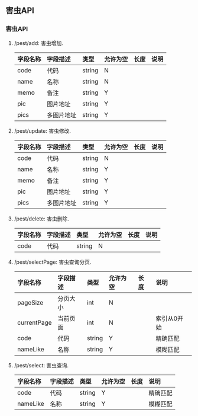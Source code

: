 ## 害虫API

### <span id="pest">害虫API</span>
1. /pest/add: 害虫增加.

    | 字段名称 | 字段描述 | 类型 | 允许为空 | 长度 | 说明 |
    | :--- | :--- | :--- | :--- | :--- | :--- |
    | code | 代码 | string | N |  |  |
    | name | 名称 | string | N |  |  |
    | memo | 备注 | string | Y |  |  |
    | pic | 图片地址 | string | Y |  |  |
    | pics | 多图片地址 | string | Y |  |  |
1. /pest/update: 害虫修改.

    | 字段名称 | 字段描述 | 类型 | 允许为空 | 长度 | 说明 |
    | :--- | :--- | :--- | :--- | :--- | :--- |
    | code | 代码 | string | N |  |  |
    | name | 名称 | string | Y |  |  |
    | memo | 备注 | string | Y |  |  |
    | pic | 图片地址 | string | Y |  |  |
    | pics | 多图片地址 | string | Y |  |  |
1. /pest/delete: 害虫删除.

    | 字段名称 | 字段描述 | 类型 | 允许为空 | 长度 | 说明 |
    | :--- | :--- | :--- | :--- | :--- | :--- |
    | code | 代码 | string | N |  |  |
1. /pest/selectPage: 害虫查询分页.

    | 字段名称 | 字段描述 | 类型 | 允许为空 | 长度 | 说明 |
    | :--- | :--- | :--- | :--- | :--- | :--- |
    | pageSize | 分页大小 | int | N |  |  |
    | currentPage | 当前页面 | int | N |  |索引从0开始  |
    | code | 代码 | string | Y |  |精确匹配  |
    | nameLike | 名称 | string | Y |  |模糊匹配  |
1. /pest/select: 害虫查询.

    | 字段名称 | 字段描述 | 类型 | 允许为空 | 长度 | 说明 |
    | :--- | :--- | :--- | :--- | :--- | :--- |
    | code | 代码 | string | Y |  |精确匹配  |
    | nameLike | 名称 | string | Y |  |模糊匹配  |